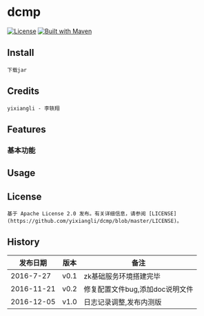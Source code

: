 dcmp
====
[![License](https://img.shields.io/badge/License-Apache%202.0-blue.svg)](https://github.com/cyfonly/FLogger/blob/master/LICENSE)  [![Built with Maven](http://maven.apache.org/images/logos/maven-feather.png)](http://search.maven.org/#search%7Cga%7C1%7Ccyfonly)  

## Install
	下载jar

## Credits
	yixiangli - 李轶翔
	
## Features
### 基本功能

## Usage

## License
	基于 Apache License 2.0 发布。有关详细信息，请参阅 [LICENSE](https://github.com/yixiangli/dcmp/blob/master/LICENSE)。

## History
发布日期 | 版本 | 备注
--- | --- | --- 
2016-7-27 | v0.1 |  zk基础服务环境搭建完毕
2016-11-21 | v0.2 | 修复配置文件bug,添加doc说明文件 
2016-12-05 | v1.0 | 日志记录调整,发布内测版